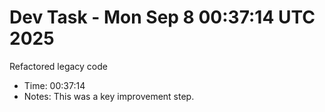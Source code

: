 # Dev Task - Mon Sep  8 00:37:14 UTC 2025
Refactored legacy code
- Time: 00:37:14
- Notes: This was a key improvement step.
